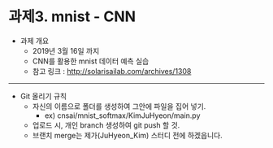 # 과제3. mnist - CNN 
- 과제 개요
  - 2019년 3월 16일 까지
  - CNN를 활용한 mnist 데이터 예측 실습
  - 참고 링크 : http://solarisailab.com/archives/1308
---
- Git 올리기 규칙
  - 자신의 이름으로 폴더를 생성하여 그안에 파일을 집어 넣기.
    - ex) cnsai/mnist_softmax/KimJuHyeon/main.py
  - 업로드 시, 개인 branch 생성하여 git push 할 것.
  - 브랜치 merge는 제가(JuHyeon_Kim) 스터디 전에 하겠읍니다.

